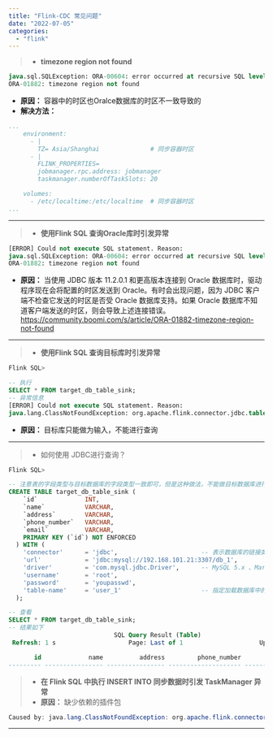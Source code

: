```yaml
---
title: "Flink-CDC 常见问题"
date: "2022-07-05"
categories: 
  - "flink"
---
```


> - **timezone region not found**

```sql
java.sql.SQLException: ORA-00604: error occurred at recursive SQL level 1
ORA-01882: timezone region not found
```

- **原因：** 容器中的时区也Oralce数据库的时区不一致导致的
- **解决方法：**

```yaml
...
    environment:
      - |
        TZ= Asia/Shanghai              # 同步容器时区
      - |
        FLINK_PROPERTIES=
        jobmanager.rpc.address: jobmanager
        taskmanager.numberOfTaskSlots: 20

    volumes:
      - /etc/localtime:/etc/localtime  # 同步容器时区
...
```

* * *

> - **使用Flink SQL 查询Oracle库时引发异常**

```sql
[ERROR] Could not execute SQL statement. Reason:
java.sql.SQLException: ORA-00604: error occurred at recursive SQL level 1
ORA-01882: timezone region not found
```

- **原因：** 当使用 JDBC 版本 11.2.0.1 和更高版本连接到 Oracle 数据库时，驱动程序现在会将配置的时区发送到 Oracle。有时会出现问题，因为 JDBC 客户端不检查它发送的时区是否受 Oracle 数据库支持。如果 Oracle 数据库不知道客户端发送的时区，则会导致上述连接错误。 https://community.boomi.com/s/article/ORA-01882-timezone-region-not-found

* * *

> - **使用Flink SQL 查询目标库时引发异常**

```sql
Flink SQL>

-- 执行
SELECT * FROM target_db_table_sink;
-- 异常信息
[ERROR] Could not execute SQL statement. Reason:
java.lang.ClassNotFoundException: org.apache.flink.connector.jdbc.table.JdbcRowDataInputFormat
```

- **原因：** 目标库只能做为输入，不能进行查询

* * *

> - 如何使用 JDBC进行查询？

```sql
Flink SQL>

-- 注意表的字段类型与目标数据库的字段类型一致即可，但是这种做法，不能做目标数据库进行数据同步
CREATE TABLE target_db_table_sink (
    `id`             INT,
    `name`           VARCHAR,
    `address`        VARCHAR,
    `phone_number`   VARCHAR,
    `email`          VARCHAR,
    PRIMARY KEY (`id`) NOT ENFORCED
  ) WITH (
    'connector'      = 'jdbc',                       -- 表示数据库的链接类型
    'url'            = 'jdbc:mysql://192.168.101.21:3307/db_1',
    'driver'         = 'com.mysql.jdbc.Driver',      -- MySQL 5.x 、MariaDB 通用
    'username'       = 'root',
    'password'       = 'youpasswd',
    'table-name'     = 'user_1'                      -- 指定加载数据库中的哪些表
  );
```

```sql
-- 查看
SELECT * FROM target_db_table_sink;
-- 结果如下
                             SQL Query Result (Table)
 Refresh: 1 s                    Page: Last of 1                     Updated: 01:58:40.734

       id             name          address         phone_number                     email
--------- ---------------- ---------------- -------------------- -------------------------

```

> - **在 Flink SQL 中执行 INSERT INTO 同步数据时引发 TaskManager 异常**
> - **原因：** 缺少依赖的插件包

```java
Caused by: java.lang.ClassNotFoundException: org.apache.flink.connector.jdbc.internal.GenericJdbcSinkFunction
```

* * *

